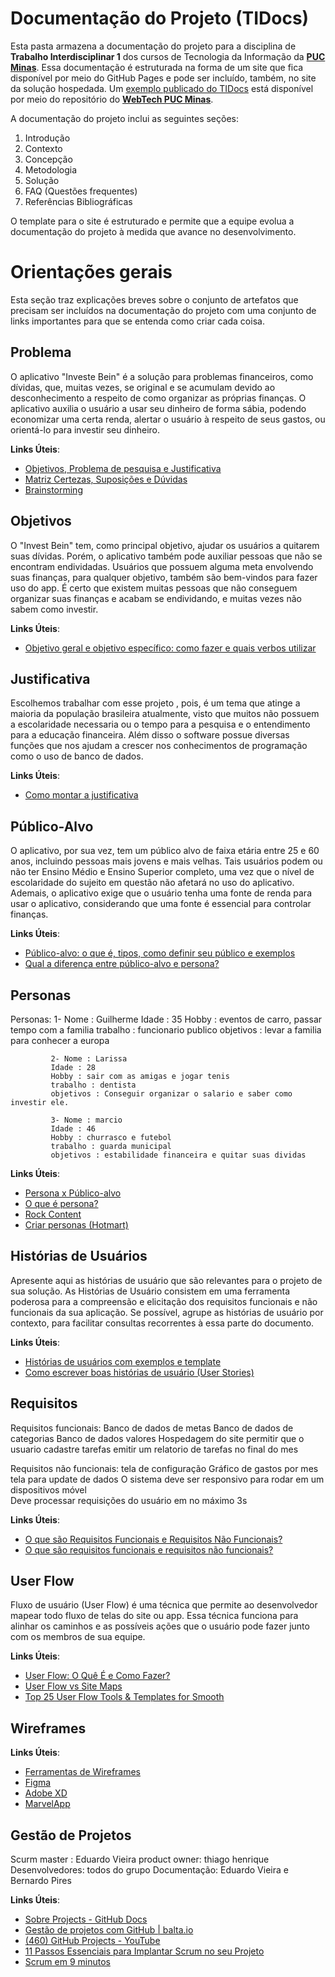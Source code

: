# Documentação do Projeto (TIDocs)

Esta pasta armazena a documentação do projeto para a disciplina de **Trabalho Interdisciplinar 1** dos cursos de Tecnologia da Informação da **[PUC Minas](https://pucminas.br)**. Essa documentação é estruturada na forma de um site que fica disponível por meio do GitHub Pages e pode ser incluído, também, no site da solução hospedada. Um [exemplo publicado do TIDocs](https://webtech-puc-minas.github.io/ti1-template/) está disponível por meio do repositório do **[WebTech PUC Minas](https://github.com/webtech-pucminas)**.

A documentação do projeto inclui as seguintes seções:

1. Introdução
2. Contexto
3. Concepção
4. Metodologia
5. Solução
6. FAQ (Questões frequentes)
7. Referências Bibliográficas

O template para o site é estruturado e permite que a equipe evolua a documentação do projeto à medida que avance no desenvolvimento.

# Orientações gerais

Esta seção traz explicações breves sobre o conjunto de artefatos que precisam ser incluídos na documentação do projeto com uma conjunto de links importantes para que se entenda como criar cada coisa. 

## Problema

O aplicativo "Investe Bein" é a solução para problemas financeiros, como dívidas, que, muitas vezes, se original e se acumulam devido ao desconhecimento a respeito de como organizar as próprias finanças. O aplicativo auxilia o usuário a usar seu dinheiro de forma sábia, podendo economizar uma certa renda, alertar o usuário à respeito de seus gastos, ou orientá-lo para investir seu dinheiro.

**Links Úteis**:

- [Objetivos, Problema de pesquisa e Justificativa](https://medium.com/@versioparole/objetivos-problema-de-pesquisa-e-justificativa-c98c8233b9c3)
- [Matriz Certezas, Suposições e Dúvidas](https://medium.com/educa%C3%A7%C3%A3o-fora-da-caixa/matriz-certezas-suposi%C3%A7%C3%B5es-e-d%C3%BAvidas-fa2263633655)
- [Brainstorming](https://www.euax.com.br/2018/09/brainstorming/)

## Objetivos

O "Invest Bein" tem, como principal objetivo, ajudar os usuários a quitarem suas dívidas. Porém, o aplicativo também pode auxiliar pessoas que não se encontram endividadas. Usuários que possuem alguma meta envolvendo suas finanças, para qualquer objetivo, também são bem-vindos para fazer uso do app. É certo que existem muitas pessoas que não conseguem organizar suas finanças e acabam se endividando, e muitas vezes não sabem como investir.

**Links Úteis**:

- [Objetivo geral e objetivo específico: como fazer e quais verbos utilizar](https://blog.mettzer.com/diferenca-entre-objetivo-geral-e-objetivo-especifico/)

## Justificativa

Escolhemos trabalhar com esse projeto , pois, é um tema que atinge a maioria da população brasileira atualmente, visto que muitos não possuem a escolaridade necessaria ou o tempo para a pesquisa e o entendimento para a educação financeira. Além disso o software possue diversas funções que nos ajudam a crescer nos conhecimentos de programação como o uso de banco de dados.

**Links Úteis**:

- [Como montar a justificativa](https://guiadamonografia.com.br/como-montar-justificativa-do-tcc/)

## Público-Alvo

O aplicativo, por sua vez, tem um público alvo de faixa etária entre 25 e 60 anos, incluindo pessoas mais jovens e mais velhas. Tais usuários podem ou não ter Ensino Médio e Ensino Superior completo, uma vez que o nível de escolaridade do sujeito em questão não afetará no uso do aplicativo. Ademais, o aplicativo exige que o usuário tenha uma fonte de renda para usar o aplicativo, considerando que uma fonte é essencial para controlar finanças.

**Links Úteis**:

- [Público-alvo: o que é, tipos, como definir seu público e exemplos](https://klickpages.com.br/blog/publico-alvo-o-que-e/)
- [Qual a diferença entre público-alvo e persona?](https://rockcontent.com/blog/diferenca-publico-alvo-e-persona/)

## Personas

Personas: 1- Nome : Guilherme
             Idade : 35
             Hobby : eventos de carro, passar tempo com a familia
             trabalho : funcionario publico
             objetivos : levar a familia para conhecer a europa

             2- Nome : Larissa 
             Idade : 28
             Hobby : sair com as amigas e jogar tenis
             trabalho : dentista
             objetivos : Conseguir organizar o salario e saber como investir ele.

             3- Nome : marcio
             Idade : 46
             Hobby : churrasco e futebol
             trabalho : guarda municipal
             objetivos : estabilidade financeira e quitar suas dividas

**Links Úteis**:

- [Persona x Público-alvo](https://flammo.com.br/blog/persona-e-publico-alvo-qual-a-diferenca/)
- [O que é persona?](https://resultadosdigitais.com.br/blog/persona-o-que-e/)
- [Rock Content](https://rockcontent.com/blog/personas/)
- [Criar personas (Hotmart)](https://blog.hotmart.com/pt-br/como-criar-persona-negocio/)

## Histórias de Usuários

Apresente aqui as histórias de usuário que são relevantes para o projeto de sua solução. As Histórias de Usuário consistem em uma ferramenta poderosa para a compreensão e elicitação dos requisitos funcionais e não funcionais da sua aplicação. Se possível, agrupe as histórias de usuário por contexto, para facilitar consultas recorrentes à essa parte do documento.

**Links Úteis**:

- [Histórias de usuários com exemplos e template](https://www.atlassian.com/br/agile/project-management/user-stories)
- [Como escrever boas histórias de usuário (User Stories)](https://medium.com/vertice/como-escrever-boas-users-stories-hist%C3%B3rias-de-usu%C3%A1rios-b29c75043fac)

## Requisitos

Requisitos funcionais: Banco de dados de metas 
                       Banco de dados de categorias
                       Banco de dados valores
                       Hospedagem do site
                       permitir que o usuario cadastre tarefas
                       emitir um relatorio de tarefas no final do mes


Requisitos não funcionais: tela de configuração
                           Gráfico de gastos por mes
                           tela para update de dados 
                           O sistema deve ser responsivo para rodar em um dispositivos móvel            
                           Deve processar requisições do usuário em no máximo 3s       

**Links Úteis**:

- [O que são Requisitos Funcionais e Requisitos Não Funcionais?](https://codificar.com.br/requisitos-funcionais-nao-funcionais/)
- [O que são requisitos funcionais e requisitos não funcionais?](https://analisederequisitos.com.br/requisitos-funcionais-e-requisitos-nao-funcionais-o-que-sao/)

## User Flow

Fluxo de usuário (User Flow) é uma técnica que permite ao desenvolvedor mapear todo fluxo de telas do site ou app. Essa técnica funciona para alinhar os caminhos e as possíveis ações que o usuário pode fazer junto com os membros de sua equipe.

**Links Úteis**:

- [User Flow: O Quê É e Como Fazer?](https://medium.com/7bits/fluxo-de-usu%C3%A1rio-user-flow-o-que-%C3%A9-como-fazer-79d965872534)
- [User Flow vs Site Maps](http://designr.com.br/sitemap-e-user-flow-quais-as-diferencas-e-quando-usar-cada-um/)
- [Top 25 User Flow Tools &amp; Templates for Smooth](https://www.mockplus.com/blog/post/user-flow-tools)

## Wireframes

<object data="/sprint1/Wireframe.pdf" type="application/pdf" width="100%" height="500px"></object>

**Links Úteis**:

- [Ferramentas de Wireframes](https://rockcontent.com/blog/wireframes/)
- [Figma](https://www.figma.com/)
- [Adobe XD](https://www.adobe.com/br/products/xd.html#scroll)
- [MarvelApp](https://marvelapp.com/developers/documentation/tutorials/)

## Gestão de Projetos

Scurm master : Eduardo Vieira
product owner: thiago henrique
Desenvolvedores: todos do grupo
Documentação: Eduardo Vieira e Bernardo Pires

**Links Úteis**:

- [Sobre Projects - GitHub Docs](https://docs.github.com/pt/issues/planning-and-tracking-with-projects/learning-about-projects/about-projects)
- [Gestão de projetos com GitHub | balta.io](https://balta.io/blog/gestao-de-projetos-com-github)
- [(460) GitHub Projects - YouTube](https://www.youtube.com/playlist?list=PLiO7XHcmTsldZR93nkTFmmWbCEVF_8F5H)
- [11 Passos Essenciais para Implantar Scrum no seu Projeto](https://mindmaster.com.br/scrum-11-passos/)
- [Scrum em 9 minutos](https://www.youtube.com/watch?v=XfvQWnRgxG0)
